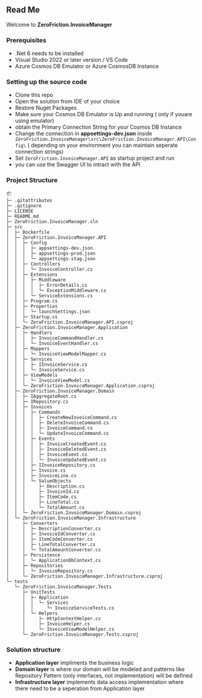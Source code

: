 ## Read Me

Welcome to **ZeroFriction.InvoiceManager**

### Prerequisites
- .Net 6 needs to be installed
- Visual Studio 2022 or later version / VS Code
- Azure Cosmos DB Emulator or Azure CosmosDB Instance

### Setting up the source code 
- Clone this repo
- Open the solution from  IDE of your choice
- Restore Nuget Packages
- Make sure your Cosmos DB Emulator is Up and running ( only if youare using emulator)
- obtain the Primary Connection String for your Cosmos DB Instance
- Change the connection in **appsettings-dev.json** inside `   ZeroFriction.InvoiceManager\src\ZeroFriction.InvoiceManager.API\Config\`
( depending on your environment you can maintain seperate connection strings)
- Set  `ZeroFriction.InvoiceManager.API` as startup project and run
- you can use the Swagger UI to intract with the API

### Project Structure


```
📦 
├─ .gitattributes
├─ .gitignore
├─ LICENSE
├─ README.md
├─ ZeroFriction.InvoiceManager.sln
├─ src
│  ├─ Dockerfile
│  ├─ ZeroFriction.InvoiceManager.API
│  │  ├─ Config
│  │  │  ├─ appsettings-dev.json
│  │  │  ├─ appsettings-prod.json
│  │  │  └─ appsettings-stag.json
│  │  ├─ Controllers
│  │  │  └─ InvoiceController.cs
│  │  ├─ Extensions
│  │  │  ├─ Middleware
│  │  │  │  ├─ ErrorDetails.cs
│  │  │  │  └─ ExceptionMiddleware.cs
│  │  │  └─ ServiceExtensions.cs
│  │  ├─ Program.cs
│  │  ├─ Properties
│  │  │  └─ launchSettings.json
│  │  ├─ Startup.cs
│  │  └─ ZeroFriction.InvoiceManager.API.csproj
│  ├─ ZeroFriction.InvoiceManager.Application
│  │  ├─ Handlers
│  │  │  ├─ InvoiceCommandHandler.cs
│  │  │  └─ InvoiceEventHandler.cs
│  │  ├─ Mappers
│  │  │  └─ InvoiceViewModelMapper.cs
│  │  ├─ Services
│  │  │  ├─ IInvoiceService.cs
│  │  │  └─ InvoiceService.cs
│  │  ├─ ViewModels
│  │  │  └─ InvoiceViewModel.cs
│  │  └─ ZeroFriction.InvoiceManager.Application.csproj
│  ├─ ZeroFriction.InvoiceManager.Domain
│  │  ├─ IAggregateRoot.cs
│  │  ├─ IRepository.cs
│  │  ├─ Invoices
│  │  │  ├─ Commands
│  │  │  │  ├─ CreateNewInvoiceCommand.cs
│  │  │  │  ├─ DeleteInvoiceCommand.cs
│  │  │  │  ├─ InvoiceCommand.cs
│  │  │  │  └─ UpdateInvoiceCommand.cs
│  │  │  ├─ Events
│  │  │  │  ├─ InvoiceCreatedEvent.cs
│  │  │  │  ├─ InvoiceDeletedEvent.cs
│  │  │  │  ├─ InvoiceEvent.cs
│  │  │  │  └─ InvoiceUpdatedEvent.cs
│  │  │  ├─ IInvoiceRepository.cs
│  │  │  ├─ Invoice.cs
│  │  │  ├─ InvoiceLine.cs
│  │  │  └─ ValueObjects
│  │  │     ├─ Description.cs
│  │  │     ├─ InvoiceId.cs
│  │  │     ├─ ItemCode.cs
│  │  │     ├─ LineTotal.cs
│  │  │     └─ TotalAmount.cs
│  │  └─ ZeroFriction.InvoiceManager.Domain.csproj
│  └─ ZeroFriction.InvoiceManager.Infrastructure
│     ├─ Converters
│     │  ├─ DescriptionConverter.cs
│     │  ├─ InvoiceIdConverter.cs
│     │  ├─ ItemCodeConverter.cs
│     │  ├─ LineTotalConverter.cs
│     │  └─ TotalAmountConverter.cs
│     ├─ Persistence
│     │  └─ ApplicationDbContext.cs
│     ├─ Repositories
│     │  └─ InvoiceRepository.cs
│     └─ ZeroFriction.InvoiceManager.Infrastructure.csproj
└─ tests
   └─ ZeroFriction.InvoiceManager.Tests
      ├─ UnitTests
      │  ├─ Application
      │  │  └─ Services
      │  │     └─ InvoiceServiceTests.cs
      │  └─ Helpers
      │     ├─ HttpContextHelper.cs
      │     ├─ InvoiceHelper.cs
      │     └─ InvoiceViewModelHelper.cs
      └─ ZeroFriction.InvoiceManager.Tests.csproj
```

### Solution structure
- **Application layer** impliments the business logic
- **Domain layer** is where our domain  will be modeled and  patterns like Repository Pattern (only interfaces, not implementation) will be defined
- **Infrastructure layer**  implements data access implementation where there need to be a seperation from Application layer
